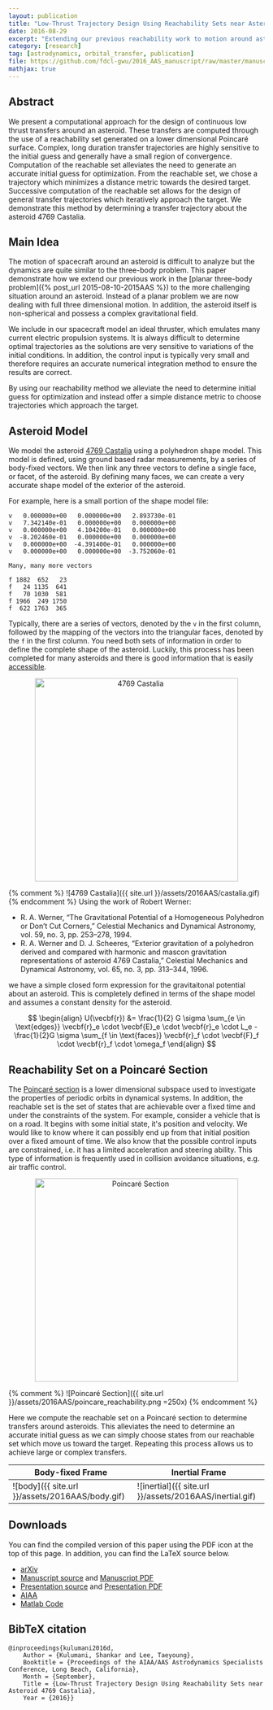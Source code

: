 ```yaml
---
layout: publication
title: "Low-Thrust Trajectory Design Using Reachability Sets near Asteroid 4769 Castalia"
date: 2016-08-29
excerpt: "Extending our previous reachability work to motion around asteroids"
category: [research]
tag: [astrodynamics, orbital_transfer, publication]
file: https://github.com/fdcl-gwu/2016_AAS_manuscript/raw/master/manuscript.pdf
mathjax: true
---
```

$$
\newcommand{\bracket}[1]{\left[ #1 \right]}
\newcommand{\parenth}[1]{\left( #1 \right)}
\newcommand{\vecbf}[1]{\bf{#1}}
\newcommand{\R}{\mathbb{R}}
$$

## Abstract

We present a computational approach for the design of continuous low thrust transfers around an asteroid.
These transfers are computed through the use of a reachability set generated on a lower dimensional Poincaré surface.
Complex, long duration transfer trajectories are highly sensitive to the initial guess and generally have a small region of convergence.
Computation of the reachable set alleviates the need to generate an accurate initial guess for optimization.
From the reachable set, we chose a trajectory which minimizes a distance metric towards the desired target.
Successive computation of the reachable set allows for the design of general transfer trajectories which iteratively approach the target.
We demonstrate this method by determining a transfer trajectory about the asteroid 4769 Castalia.

## Main Idea

The motion of spacecraft around an asteroid is difficult to analyze but the dynamics are quite similar to the three-body problem.
This paper demonstrate how we extend our previous work in the [planar three-body problem]({% post_url  2015-08-10-2015AAS %}) to the more challenging situation around an asteroid.
Instead of a planar problem we are now dealing with full three dimensional motion. 
In addition, the asteroid itself is non-spherical and possess a complex gravitational field.

We include in our spacecraft model an ideal thruster, which emulates many current electric propulsion systems.
It is always difficult to determine optimal trajectories as the solutions are very sensitive to variations of the initial conditions. 
In addition, the control input is typically very small and therefore requires an accurate numerical integration method to ensure the results are correct.

By using our reachability method we alleviate the need to determine initial guess for optimization and instead offer a simple distance metric to choose trajectories which approach the target.

## Asteroid Model

We model the asteroid [4769 Castalia](https://en.wikipedia.org/wiki/4769_Castalia) using a polyhedron shape model.
This model is defined, using ground based radar measurements, by a series of body-fixed vectors.
We then link any three vectors to define a single face, or facet, of the asteroid.
By defining many faces, we can create a very accurate shape model of the exterior of the asteroid.

For example, here is a small portion of the shape model file:

~~~~
v   0.000000e+00   0.000000e+00   2.893730e-01
v   7.342140e-01   0.000000e+00   0.000000e+00
v   0.000000e+00   4.104200e-01   0.000000e+00
v  -8.202460e-01   0.000000e+00   0.000000e+00
v   0.000000e+00  -4.391400e-01   0.000000e+00
v   0.000000e+00   0.000000e+00  -3.752060e-01

Many, many more vectors

f 1882  652   23 
f   24 1135  641 
f   70 1030  581 
f 1966  249 1750
f  622 1763  365 

~~~~

Typically, there are a series of vectors, denoted by the `v` in the first column, followed by the mapping of the vectors into the triangular faces, denoted by the `f` in the first column.
You need both sets of information in order to define the complete shape of the asteroid.
Luckily, this process has been completed for many asteroids and there is good information that is easily [accessible](http://sbn.psi.edu/pds/).

<center>
<img src="{{ site.baseurl }}assets/2016AAS/castalia.gif" alt="4769 Castalia" width="400"/>
</center>

{% comment %}
![4769 Castalia]({{ site.url }}/assets/2016AAS/castalia.gif)
{% endcomment %}
Using the work of Robert Werner:

* R. A. Werner, “The Gravitational Potential of a Homogeneous Polyhedron or Don’t Cut Corners,” Celestial Mechanics and Dynamical Astronomy, vol. 59, no. 3, pp. 253–278, 1994.
* R. A. Werner and D. J. Scheeres, “Exterior gravitation of a polyhedron derived and compared with harmonic and mascon gravitation representations of asteroid 4769 Castalia,” Celestial Mechanics and Dynamical Astronomy, vol. 65, no. 3, pp. 313–344, 1996.

we have a simple closed form expression for the gravitaitonal potential about an asteroid.
This is completely defined in terms of the shape model and assumes a constant density for the asteroid.

$$
\begin{align}
    U(\vecbf{r}) &= \frac{1}{2} G \sigma \sum_{e \in \text{edges}} \vecbf{r}_e \cdot \vecbf{E}_e \cdot \vecbf{r}_e \cdot L_e - \frac{1}{2}G \sigma \sum_{f \in \text{faces}} \vecbf{r}_f \cdot \vecbf{F}_f \cdot \vecbf{r}_f \cdot \omega_f 
\end{align}
$$

## Reachability Set on a Poincaré Section

The [Poincaré section](https://en.wikipedia.org/wiki/Poincar%C3%A9_map) is a lower dimensional subspace used to investigate the properties of periodic orbits in dynamical systems.
In addition, the reachable set is the set of states that are achievable over a fixed time and under the constraints of the system.
For example, consider a vehicle that is on a road. 
It begins with some initial state, it's position and velocity. 
We would like to know where it can possibly end up from that initial position over a fixed amount of time.
We also know that the possible control inputs are constrained, i.e. it has a limited acceleration and steering ability.
This type of information is frequently used in collision avoidance situations, e.g. air traffic control.

<center>
<img src="{{ site.baseurl }}assets/2016AAS/poincare_reachability.png" alt="Poincaré Section" width="400"/>
</center>

{% comment %}
![Poincaré Section]({{ site.url }}/assets/2016AAS/poincare_reachability.png =250x)
{% endcomment %}

Here we compute the reachable set on a Poincaré section to determine transfers around asteroids. 
This alleviates the need to determine an accurate initial guess as we can simply choose states from our reachable set which move us toward the target. 
Repeating this process allows us to achieve large or complex transfers.

Body-fixed Frame |  Inertial Frame | 
-----------------------------------------|----------------------------------------------|
![body]({{ site.url }}/assets/2016AAS/body.gif) | ![inertial]({{ site.url }}/assets/2016AAS/inertial.gif) | 

## Downloads

You can find the compiled version of this paper using the PDF icon at the top of this page.
In addition, you can find the LaTeX source below.

* [arXiv](http://arxiv.org/abs/1608.05601)
* [Manuscript source](https://github.com/fdcl-gwu/2016_AAS_manuscript) and [Manuscript PDF]()
* [Presentation source](https://github.com/skulumani/2016_AAS_presentation) and [Presentation PDF]()
* [AIAA](http://arc.aiaa.org/doi/abs/10.2514/6.2016-5376)
* [Matlab Code](https://github.com/fdcl-gwu/2016_AAS_matlab)

## BibTeX citation

~~~~
@inproceedings{kulumani2016d,
    Author = {Kulumani, Shankar and Lee, Taeyoung},
    Booktitle = {Proceedings of the AIAA/AAS Astrodynamics Specialists Conference, Long Beach, California},
    Month = {September},
    Title = {Low-Thrust Trajectory Design Using Reachability Sets near Asteroid 4769 Castalia},
    Year = {2016}}
~~~~




